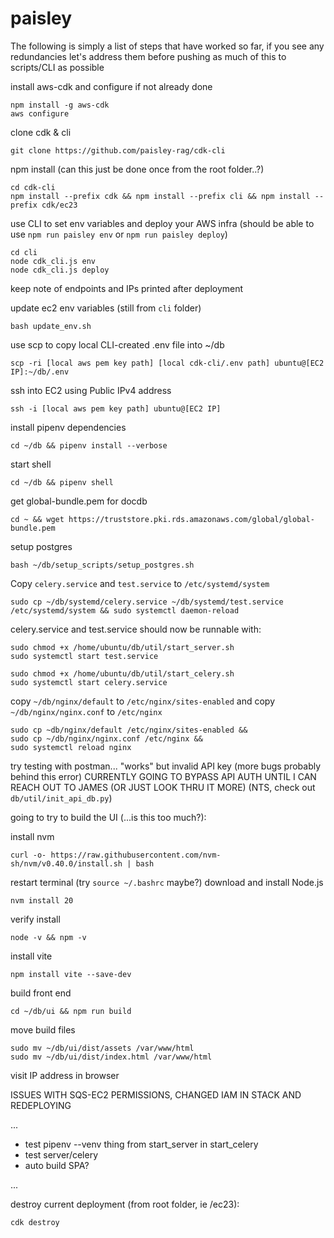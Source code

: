 # paisley

The following is simply a list of steps that have worked so far, if you see any redundancies let's address them before pushing as much of this to scripts/CLI as possible


install aws-cdk and configure if not already done
```
npm install -g aws-cdk
aws configure
```


clone cdk & cli
```
git clone https://github.com/paisley-rag/cdk-cli
```


npm install (can this just be done once from the root folder..?)
```
cd cdk-cli
npm install --prefix cdk && npm install --prefix cli && npm install --prefix cdk/ec23
```


use CLI to set env variables and deploy your AWS infra
(should be able to use `npm run paisley env` or `npm run paisley deploy`)
```
cd cli
node cdk_cli.js env
node cdk_cli.js deploy
```
keep note of endpoints and IPs printed after deployment



update ec2 env variables (still from `cli` folder)
```
bash update_env.sh
```



use scp to copy local CLI-created .env file into ~/db
```
scp -ri [local aws pem key path] [local cdk-cli/.env path] ubuntu@[EC2 IP]:~/db/.env
```


ssh into EC2 using Public IPv4 address
```
ssh -i [local aws pem key path] ubuntu@[EC2 IP]
```


install pipenv dependencies
```
cd ~/db && pipenv install --verbose
```


start shell
```
cd ~/db && pipenv shell
```




get global-bundle.pem for docdb
```
cd ~ && wget https://truststore.pki.rds.amazonaws.com/global/global-bundle.pem
```


setup postgres
```
bash ~/db/setup_scripts/setup_postgres.sh
```


Copy `celery.service` and `test.service` to `/etc/systemd/system`
```
sudo cp ~/db/systemd/celery.service ~/db/systemd/test.service /etc/systemd/system && sudo systemctl daemon-reload
```


celery.service and test.service should now be runnable with:
```
sudo chmod +x /home/ubuntu/db/util/start_server.sh
sudo systemctl start test.service
```
```
sudo chmod +x /home/ubuntu/db/util/start_celery.sh
sudo systemctl start celery.service
```

copy `~/db/nginx/default` to `/etc/nginx/sites-enabled` and 
copy `~/db/nginx/nginx.conf` to `/etc/nginx`
```
sudo cp ~db/nginx/default /etc/nginx/sites-enabled &&
sudo cp ~/db/nginx/nginx.conf /etc/nginx &&
sudo systemctl reload nginx
```



try testing with postman...
"works" but invalid API key (more bugs probably behind this error)
CURRENTLY GOING TO BYPASS API AUTH UNTIL I CAN REACH OUT TO JAMES (OR JUST LOOK THRU IT MORE)
(NTS, check out `db/util/init_api_db.py`)

going to try to build the UI (...is this too much?):

install nvm
```
curl -o- https://raw.githubusercontent.com/nvm-sh/nvm/v0.40.0/install.sh | bash
```

restart terminal (try `source ~/.bashrc` maybe?)
download and install Node.js
```
nvm install 20
```

verify install
```
node -v && npm -v
```

install vite
```
npm install vite --save-dev
```


build front end
```
cd ~/db/ui && npm run build
```

move build files
```
sudo mv ~/db/ui/dist/assets /var/www/html
sudo mv ~/db/ui/dist/index.html /var/www/html
```

visit IP address in browser

ISSUES WITH SQS-EC2 PERMISSIONS, CHANGED IAM IN STACK AND REDEPLOYING


...

- test pipenv --venv thing from start_server in start_celery
- test server/celery
- auto build SPA?

...


destroy current deployment (from root folder, ie /ec23):
```
cdk destroy
```
